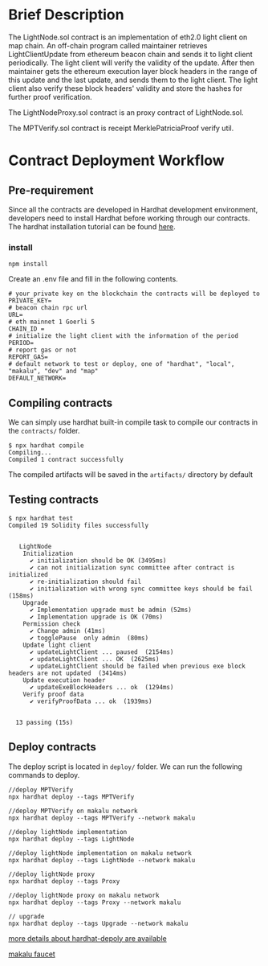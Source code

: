 # Brief Description

The LightNode.sol contract is an implementation of eth2.0 light client on map chain. 
An off-chain program called maintainer retrieves LightClientUpdate from ethereum beacon chain and sends it to light client periodically.
The light client will verify the validity of the update. 
After then maintainer gets the ethereum execution layer block headers in the range of this update and the last update, and sends them to the light client.
The light client also verify these block headers' validity and store the hashes for further proof verification.

The LightNodeProxy.sol contract is an proxy contract of LightNode.sol.

The MPTVerify.sol contract is receipt MerklePatriciaProof verify util.

# Contract Deployment Workflow

## Pre-requirement

Since all the contracts are developed in Hardhat development environment, developers need to install Hardhat before working through our contracts. 
The hardhat installation tutorial can be found [here](https://hardhat.org/hardhat-runner/docs/getting-started#installation).

### install

```
npm install
```

Create an .env file and fill in the following contents.

```
# your private key on the blockchain the contracts will be deployed to
PRIVATE_KEY=
# beacon chain rpc url
URL=
# eth mainnet 1 Goerli 5
CHAIN_ID =
# initialize the light client with the information of the period
PERIOD=
# report gas or not
REPORT_GAS=
# default network to test or deploy, one of "hardhat", "local", "makalu", "dev" and "map"
DEFAULT_NETWORK=
```

## Compiling contracts

We can simply use hardhat built-in compile task to compile our contracts in the `contracts/` folder.

```
$ npx hardhat compile
Compiling...
Compiled 1 contract successfully
```

The compiled artifacts will be saved in the `artifacts/` directory by default

## Testing contracts

```
$ npx hardhat test
Compiled 19 Solidity files successfully


   LightNode
    Initialization
      ✔ initialization should be OK (3495ms)
      ✔ can not initialization sync committee after contract is initialized
      ✔ re-initialization should fail
      ✔ initialization with wrong sync committee keys should be fail (158ms)
    Upgrade
      ✔ Implementation upgrade must be admin (52ms)
      ✔ Implementation upgrade is OK (70ms)
    Permission check
      ✔ Change admin (41ms)
      ✔ togglePause  only admin  (80ms)
    Update light client
      ✔ updateLightClient ... paused  (2154ms)
      ✔ updateLightClient ... OK  (2625ms)
      ✔ updateLightClient should be failed when previous exe block headers are not updated  (3414ms)
    Update execution header
      ✔ updateExeBlockHeaders ... ok  (1294ms)
    Verify proof data
      ✔ verifyProofData ... ok  (1939ms)


  13 passing (15s)

```

## Deploy contracts

The deploy script is located in `deploy/` folder. We can run the following commands to deploy.

```
//deploy MPTVerify
npx hardhat deploy --tags MPTVerify

//deploy MPTVerify on makalu network
npx hardhat deploy --tags MPTVerify --network makalu

//deploy lightNode implementation
npx hardhat deploy --tags LightNode

//deploy lightNode implementation on makalu network
npx hardhat deploy --tags LightNode --network makalu

//deploy lightNode proxy 
npx hardhat deploy --tags Proxy

//deploy lightNode proxy on makalu network
npx hardhat deploy --tags Proxy --network makalu

// upgrade 
npx hardhat deploy --tags Upgrade --network makalu
```

[more details about hardhat-depoly are available](https://github.com/wighawag/hardhat-deploy)

[makalu faucet ](https://faucet.maplabs.io/)
